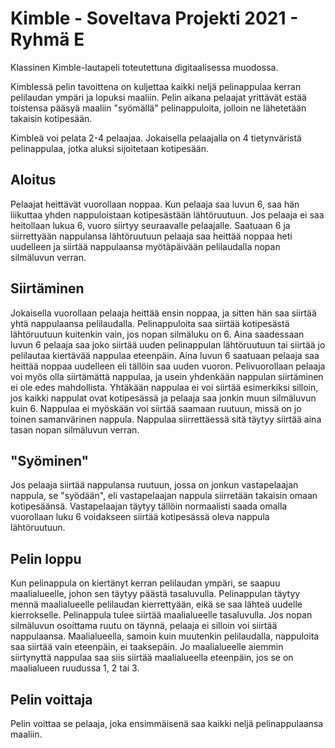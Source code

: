 # Kimble - Soveltava Projekti 2021 - Ryhmä E

Klassinen Kimble-lautapeli toteutettuna digitaalisessa muodossa.

Kimblessä pelin tavoittena on kuljettaa kaikki neljä pelinappulaa kerran pelilaudan ympäri ja lopuksi maaliin. Pelin aikana pelaajat yrittävät estää toistensa pääsyä maaliin "syömällä" pelinappuloita, jolloin ne lähetetään takaisin kotipesään. 

Kimbleä voi pelata 2-4 pelaajaa. Jokaisella pelaajalla on 4 tietynväristä pelinappulaa, jotka aluksi sijoitetaan kotipesään.

## Aloitus
Pelaajat heittävät vuorollaan noppaa. Kun pelaaja saa luvun 6, saa hän liikuttaa yhden nappuloistaan kotipesästään lähtöruutuun. Jos pelaaja ei saa heitollaan lukua 6, vuoro siirtyy seuraavalle pelaajalle. Saatuaan 6 ja siirrettyään nappulansa lähtöruutuun pelaaja saa heittää noppaa heti uudelleen ja siirtää nappulaansa myötäpäivään pelilaudalla nopan silmäluvun verran.

## Siirtäminen
Jokaisella vuorollaan pelaaja heittää ensin noppaa, ja sitten hän saa siirtää yhtä nappulaansa pelilaudalla. Pelinappuloita saa siirtää kotipesästä lähtöruutuun kuitenkin vain, jos nopan silmäluku on 6. Aina saadessaan luvun 6 pelaaja saa joko siirtää uuden pelinappulan lähtöruutuun tai siirtää jo pelilautaa kiertävää nappulaa eteenpäin. Aina luvun 6 saatuaan pelaaja saa heittää noppaa uudelleen eli tällöin saa uuden vuoron. Pelivuorollaan pelaaja voi myös olla siirtämättä nappulaa, ja usein yhdenkään nappulan siirtäminen ei ole edes mahdollista. Yhtäkään nappulaa ei voi siirtää esimerkiksi silloin, jos kaikki nappulat ovat kotipesässä ja pelaaja saa jonkin muun silmäluvun kuin 6. Nappulaa ei myöskään voi siirtää saamaan ruutuun, missä on jo toinen samanvärinen nappula. Nappulaa siirrettäessä sitä täytyy siirtää aina tasan nopan silmäluvun verran.

## "Syöminen"
Jos pelaaja siirtää nappulansa ruutuun, jossa on jonkun vastapelaajan nappula, se "syödään", eli vastapelaajan nappula siirretään takaisin omaan kotipesäänsä. Vastapelaajan täytyy tällöin normaalisti saada omalla vuorollaan luku 6 voidakseen siirtää kotipesässä oleva nappula lähtöruutuun.

## Pelin loppu
Kun pelinappula on kiertänyt kerran pelilaudan ympäri, se saapuu maalialueelle, johon sen täytyy päästä tasaluvulla. Pelinappulan täytyy mennä maalialueelle pelilaudan kierrettyään, eikä se saa lähteä uudelle kierrokselle. Pelinappula tulee siirtää maalialueelle tasaluvulla. Jos nopan silmäluvun osoittama ruutu on täynnä, pelaaja ei silloin voi siirtää nappulaansa. Maalialueella, samoin kuin muutenkin pelilaudalla, nappuloita saa siirtää vain eteenpäin, ei taaksepäin. Jo maalialueelle aiemmin siirtynyttä nappulaa saa siis siirtää maalialueella eteenpäin, jos se on maalialueen ruudussa 1, 2 tai 3.

## Pelin voittaja
Pelin voittaa se pelaaja, joka ensimmäisenä saa kaikki neljä pelinappulaansa maaliin.